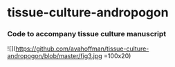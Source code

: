 # tissue-culture-andropogon
### Code to accompany tissue culture manuscript

![](https://github.com/avahoffman/tissue-culture-andropogon/blob/master/fig3.jpg =100x20)



